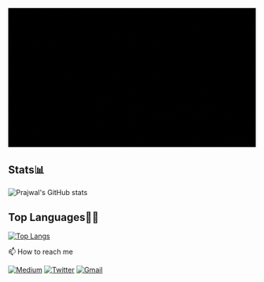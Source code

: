 <img src="https://raw.githubusercontent.com/Prajwalmithun/Prajwalmithun/main/intro.gif" alt="👋 Hi there! I'm Prajwal" title="👋 Hi there! I'm Prajwal"/>

## Stats📊
![Prajwal's GitHub stats](https://github-readme-stats.vercel.app/api?username=Prajwalmithun&show_icons=true&theme=transparent)

## Top Languages🧑‍💻
[![Top Langs](https://github-readme-stats.vercel.app/api/top-langs/?username=Prajwalmithun)](https://github.com/Prajwalmithun/github-readme-stats)


📫 How to reach me

[![Medium](https://img.shields.io/badge/Medium-000000?style=for-the-badge&logo=Medium&logoColor=white)](https://prajwalt.medium.com/)
[![Twitter](https://img.shields.io/badge/Twitter-1DA1F2?style=for-the-badge&logo=Twitter&logoColor=white)](https://twitter.com/vanquisher3498)
[![Gmail](https://img.shields.io/badge/Gmail-EA4335?style=for-the-badge&logo=Gmail&logoColor=white)](tkushal216@gmail.com)
